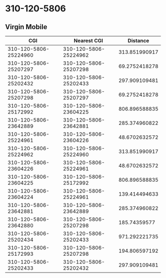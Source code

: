 # 310-120-5806
## Virgin Mobile


| CGI | Nearest CGI | Distance |
|-----|-------------|----------|
| 310-120-5806-25224960 | 310-120-5806-25224962 | 313.851990917 |
| 310-120-5806-25207297 | 310-120-5806-25207298 | 69.2752418278 |
| 310-120-5806-25202432 | 310-120-5806-25202433 | 297.909109481 |
| 310-120-5806-25207298 | 310-120-5806-25207297 | 69.2752418278 |
| 310-120-5806-25172992 | 310-120-5806-23604225 | 806.896588835 |
| 310-120-5806-23642889 | 310-120-5806-23642881 | 285.374960822 |
| 310-120-5806-25224961 | 310-120-5806-23604226 | 48.6702632572 |
| 310-120-5806-25224962 | 310-120-5806-25224960 | 313.851990917 |
| 310-120-5806-23604226 | 310-120-5806-25224961 | 48.6702632572 |
| 310-120-5806-23604225 | 310-120-5806-25172992 | 806.896588835 |
| 310-120-5806-23604224 | 310-120-5806-25224961 | 139.414494633 |
| 310-120-5806-23642881 | 310-120-5806-23642889 | 285.374960822 |
| 310-120-5806-23642880 | 310-120-5806-25207298 | 185.74359577 |
| 310-120-5806-25202434 | 310-120-5806-25202433 | 971.292221735 |
| 310-120-5806-25172993 | 310-120-5806-25207298 | 194.806597192 |
| 310-120-5806-25202433 | 310-120-5806-25202432 | 297.909109481 |
